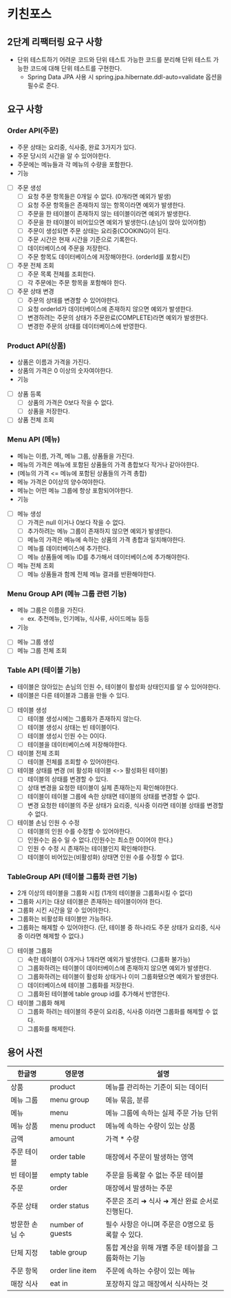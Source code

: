 # 키친포스

## 2단계 리팩터링 요구 사항
* 단위 테스트하기 어려운 코드와 단위 테스트 가능한 코드를 분리해 단위 테스트 가능한 코드에 대해 단위 테스트를 구현한다.
  - Spring Data JPA 사용 시 spring.jpa.hibernate.ddl-auto=validate 옵션을 필수로 준다.

## 요구 사항
### Order API(주문)
* 주문 상태는 요리중, 식사중, 완료 3가지가 있다.
* 주문 당시의 시간을 알 수 있어야한다.
* 주문에는 메뉴들과 각 메뉴의 수량을 포함한다.
* 기능
* [ ] 주문 생성
  * [ ] 요청 주문 항목들은 0개일 수 없다. (0개라면 예외가 발생)
  * [ ] 요청 주문 항목들은 존재하지 않는 항목이라면 예외가 발생한다.
  * [ ] 주문을 한 테이블이 존재하지 않는 테이블이라면 예외가 발생한다.
  * [ ] 주문을 한 테이블이 비어있으면 예외가 발생한다.(손님이 앉아 있어야함)
  * [ ] 주문이 생성되면 주문 상태는 요리중(COOKING)이 된다.
  * [ ] 주문 시간은 현재 시간을 기준으로 기록한다.
  * [ ] 데이터베이스에 주문을 저장한다.
  * [ ] 주문 항목도 데이터베이스에 저장해야한다. (orderId를 포함시킨)
* [ ] 주문 전체 조회
  * [ ] 주문 목록 전체를 조회한다.
  * [ ] 각 주문에는 주문 항목을 포함해야 한다.
* [ ] 주문 상태 변경
  * [ ] 주문의 상태를 변경할 수 있어야한다.
  * [ ] 요청 orderId가 데이터베이스에 존재하지 않으면 예외가 발생한다.
  * [ ] 변경하려는 주문의 상태가 주문완료(COMPLETE)라면 예외가 발생한다.
  * [ ] 변경한 주문의 상태를 데이터베이스에 반영한다.

### Product API(상품)
* 상품은 이름과 가격을 가진다.
* 상품의 가격은 0 이상의 숫자여야한다.
* 기능
* [ ] 상품 등록
  * [ ] 상품의 가격은 0보다 작을 수 없다.
  * [ ] 상품을 저장한다.
* [ ] 상품 전체 조회

### Menu API (메뉴)
* 메뉴는 이름, 가격, 메뉴 그룹, 상품들을 가진다.
* 메뉴의 가격은 메뉴에 포함된 상품들의 가격 총합보다 작거나 같아야한다.
* (메뉴의 가격 <= 메뉴에 포함된 상품들의 가격 총합)
* 메뉴 가격은 0이상의 양수여야한다.
* 메뉴는 어떤 메뉴 그룹에 항상 포함되어야한다.
* 기능
* [ ] 메뉴 생성
  * [ ] 가격은 null 이거나 0보다 작을 수 없다.
  * [ ] 추가하려는 메뉴 그룹이 존재하지 않으면 예외가 발생한다.
  * [ ] 메뉴의 가격은 메뉴에 속하는 상품의 가격 총합과 일치해야한다.
  * [ ] 메뉴를 데이터베이스에 추가한다.
  * [ ] 메뉴 상품들에 메뉴 ID를 추가해서 데이터베이스에 추가해야한다.
* [ ] 메뉴 전체 조회
  * [ ] 메뉴 상품들과 함께 전체 메뉴 결과를 반환해야한다.

### Menu Group API (메뉴 그룹 관련 기능)
* 메뉴 그룹은 이름을 가진다.
  * ex. 추천메뉴, 인기메뉴, 식사류, 사이드메뉴 등등
* 기능
* [ ] 메뉴 그룹 생성
* [ ] 메뉴 그룹 전체 조회

### Table API (테이블 기능)
* 테이블은 앉아있는 손님의 인원 수, 테이블이 활성화 상태인지를 알 수 있어야한다.
* 테이블은 다른 테이블과 그룹을 만들 수 있다.
* [ ] 테이블 생성
  * [ ] 테이블 생성시에는 그룹화가 존재하지 않는다.
  * [ ] 테이블 생성시 상태는 빈 테이블이다.
  * [ ] 테이블 생성시 인원 수는 0이다.
  * [ ] 테이블을 데이터베이스에 저장해야한다.
* [ ] 테이블 전체 조회
  * [ ] 테이블 전체를 조회할 수 있어야한다.
* [ ] 테이블 상태를 변경 (비 활성화 테이블 <-> 활성화된 테이블)
  * [ ] 테이블의 상태를 변경할 수 있다.
  * [ ] 상태 변경을 요청한 테이블이 실제 존재하는지 확인해야한다.
  * [ ] 테이블이 테이블 그룹에 속한 상태면 테이블의 상태를 변경할 수 없다.
  * [ ] 변경 요청한 테이블의 주문 상태가 요리중, 식사중 이라면 테이블 상태를 변경할 수 없다.
* [ ] 테이블 손님 인원 수 수정
  * [ ] 테이블의 인원 수를 수정할 수 있어야한다.
  * [ ] 인원수는 음수 일 수 없다.(인원수는 최소한 0이어야 한다.)
  * [ ] 인원 수 수정 시 존재하는 테이블인지 확인해야한다.
  * [ ] 테이블이 비어있는(비활성화) 상태면 인원 수를 수정할 수 없다.

### TableGroup API (테이블 그룹화 관련 기능)
* 2개 이상의 테이블을 그룹화 시킴 (1개의 테이블을 그룹화시킬 수 없다)
* 그룹화 시키는 대상 테이블은 존재하는 테이블이어야 한다.
* 그룹화 시킨 시간을 알 수 있어야한다.
* 그룹화는 비활성화 테이블만 가능하다.
* 그룹화는 해제할 수 있어야한다. (단, 테이블 중 하나라도 주문 상태가 요리중, 식사중 이라면 해제할 수 없다.)
* [ ] 테이블 그룹화
  * [ ] 속한 테이블이 0개거나 1개라면 예외가 발생한다. (그룹화 불가능)
  * [ ] 그룹화하려는 테이블이 데이터베이스에 존재하지 않으면 예외가 발생한다.
  * [ ] 그룹화하려는 테이블이 활성화 상태거나 이미 그룹화됐으면 예외가 발생한다.
  * [ ] 데이터베이스에 테이블 그룹화를 저장한다.
  * [ ] 그룹화된 테이블에 table group id를 추가해서 반영한다.
* [ ] 테이블 그룹화 해제
  * [ ] 그룹화 하려는 테이블의 주문이 요리중, 식사중 이라면 그룹화를 해제할 수 없다.
  * [ ] 그룹화를 해제한다.

## 용어 사전

| 한글명 | 영문명 | 설명 |
| --- | --- | --- |
| 상품 | product | 메뉴를 관리하는 기준이 되는 데이터 |
| 메뉴 그룹 | menu group | 메뉴 묶음, 분류 |
| 메뉴 | menu | 메뉴 그룹에 속하는 실제 주문 가능 단위 |
| 메뉴 상품 | menu product | 메뉴에 속하는 수량이 있는 상품 |
| 금액 | amount | 가격 * 수량 |
| 주문 테이블 | order table | 매장에서 주문이 발생하는 영역 |
| 빈 테이블 | empty table | 주문을 등록할 수 없는 주문 테이블 |
| 주문 | order | 매장에서 발생하는 주문 |
| 주문 상태 | order status | 주문은 조리 ➜ 식사 ➜ 계산 완료 순서로 진행된다. |
| 방문한 손님 수 | number of guests | 필수 사항은 아니며 주문은 0명으로 등록할 수 있다. |
| 단체 지정 | table group | 통합 계산을 위해 개별 주문 테이블을 그룹화하는 기능 |
| 주문 항목 | order line item | 주문에 속하는 수량이 있는 메뉴 |
| 매장 식사 | eat in | 포장하지 않고 매장에서 식사하는 것 |
